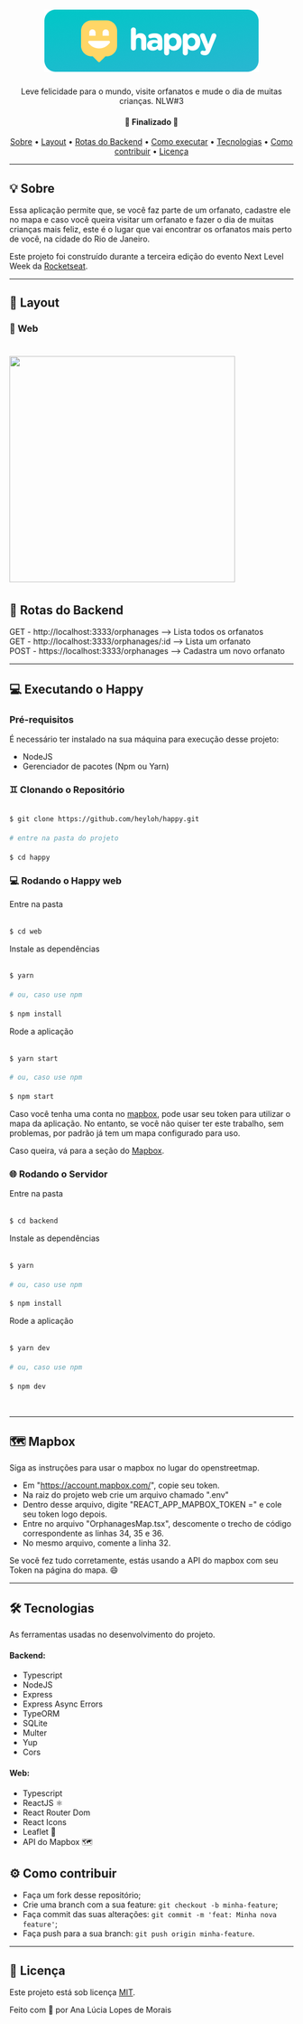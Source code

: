 <h1 align="center" >
  <img alt="happy" title="happy" src="./assets/banner.png" />
</h1>

<p align="center">Leve felicidade para o mundo, visite orfanatos e mude o dia de muitas crianças. NLW#3</p>

<h4 align="center"> 
	🚧  Finalizado  🚧
</h4>

<p align="center">
 <a href="#-sobre">Sobre</a> •
 <a href="#-layout">Layout</a> • 
 <a href="#-rotas-do-backend">Rotas do Backend</a> • 
 <a href="#-executando-o-happy">Como executar</a> • 
 <a href="#tecnologias">Tecnologias</a> • 
 <a href="#como-contribuir">Como contribuir</a> • 
 <a href="#-licença">Licença</a> 
</p>

---

## 💡 Sobre

Essa aplicação permite que, se você faz parte de um orfanato, cadastre ele no mapa e caso você queira visitar um orfanato e fazer o dia de muitas crianças mais feliz, este é o lugar que vai encontrar os orfanatos mais perto de você, na cidade do Rio de Janeiro.

Este projeto foi construído durante a terceira edição do evento Next Level Week da [Rocketseat](https://rocketseat.com.br/).

---

## 🎨 Layout


<h3>🚀 Web </h3>

<h1>
<img src="./assets/gif-ana.gif" width="400" height="400" />
</h1>


## 🍃 Rotas do Backend

GET - http://localhost:3333/orphanages --> Lista todos os orfanatos <br>
GET - http://localhost:3333/orphanages/:id --> Lista um orfanato<br>
POST - https://localhost:3333/orphanages --> Cadastra um novo orfanato<br>

---

## 💻 Executando o Happy

### Pré-requisitos

É necessário ter instalado na sua máquina para execução desse projeto:
- NodeJS
- Gerenciador de pacotes (Npm ou Yarn) 


### ♊ Clonando o Repositório

```bash

$ git clone https://github.com/heyloh/happy.git

# entre na pasta do projeto

$ cd happy

```
### 💻 Rodando o Happy web

Entre na pasta

```bash

$ cd web

```
Instale as dependências

```bash

$ yarn

# ou, caso use npm

$ npm install

```

Rode a aplicação

```bash

$ yarn start

# ou, caso use npm

$ npm start

```

Caso você tenha uma conta no [mapbox](https://www.mapbox.com/), pode usar seu token para utilizar o mapa da aplicação. No entanto, se você não quiser 
ter este trabalho, sem problemas, por padrão já tem um mapa configurado para uso.

Caso queira, vá para a seção do <a href="#-mapbox">Mapbox</a>.

### 🌐 Rodando o Servidor

Entre na pasta

```bash

$ cd backend

```
Instale as dependências

```bash

$ yarn

# ou, caso use npm

$ npm install

```

Rode a aplicação

```bash

$ yarn dev

# ou, caso use npm

$ npm dev

```

<br>

[//]: <> (Se tudo deu certo, o app deve estar disponível agora! 👩🏽‍🔧)

---

## 🗺 Mapbox

Siga as instruções para usar o mapbox no lugar do openstreetmap.

- Em "https://account.mapbox.com/", copie seu token.
- Na raiz do projeto web crie um arquivo chamado ".env"
- Dentro desse arquivo, digite "REACT_APP_MAPBOX_TOKEN =" e cole seu token logo depois.
- Entre no arquivo "OrphanagesMap.tsx", descomente o trecho de código correspondente as linhas 34, 35 e 36.
- No mesmo arquivo, comente a linha 32.

Se você fez tudo corretamente, estás usando a API do mapbox com seu Token na página do mapa. 😄

---

<h2 id="tecnologias"> 🛠️ Tecnologias </h2>

As ferramentas usadas no desenvolvimento do projeto.

#### Backend:
 - Typescript
 - NodeJS
 - Express
 - Express Async Errors
 - TypeORM
 - SQLite
 - Multer
 - Yup
 - Cors

#### Web:
- Typescript
- ReactJS ⚛️
- React Router Dom
- React Icons
- Leaflet 🍃
- API do Mapbox 🗺️


<h2 id="como-contribuir"> ⚙️ Como contribuir </h2>

- Faça um fork desse repositório;
- Crie uma branch com a sua feature: `git checkout -b minha-feature`;
- Faça commit das suas alterações: `git commit -m 'feat: Minha nova feature'`;
- Faça push para a sua branch: `git push origin minha-feature`.

---

## 📝 Licença

Este projeto está sob licença [MIT](./LICENSE).

<p>Feito com 💙 por Ana Lúcia Lopes de Morais</p>